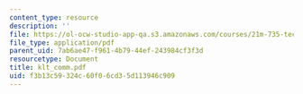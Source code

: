 ```yaml
---
content_type: resource
description: ''
file: https://ol-ocw-studio-app-qa.s3.amazonaws.com/courses/21m-735-technical-design-scenery-mechanisms-and-special-effects-spring-2004/f3b13c59324c60f06cd35d113946c909_klt_comm.pdf
file_type: application/pdf
parent_uid: 7ab6ae47-f961-4b79-44ef-243984cf3f3d
resourcetype: Document
title: klt_comm.pdf
uid: f3b13c59-324c-60f0-6cd3-5d113946c909
---
```

